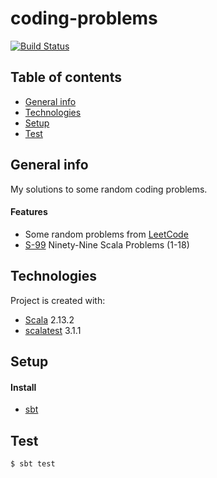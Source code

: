 # coding-problems
[![Build Status](http://img.shields.io/travis/badges/badgerbadgerbadger.svg?style=flat-square)](https://travis-ci.org/badges/badgerbadgerbadger)

## Table of contents
* [General info](#general-info)
* [Technologies](#technologies)
* [Setup](#setup)
* [Test](#test)

## General info
My solutions to some random coding problems. 

#### Features
* Some random problems from [LeetCode](https://leetcode.com/)
* [S-99](http://aperiodic.net/phil/scala/s-99/) Ninety-Nine Scala Problems (1-18)
	
## Technologies
Project is created with:
* [Scala](https://www.scala-lang.org) 2.13.2 
* [scalatest](https://www.scalatest.org/) 3.1.1

## Setup
#### Install
* [sbt](https://www.scala-sbt.org)
	
## Test
```
$ sbt test
```

